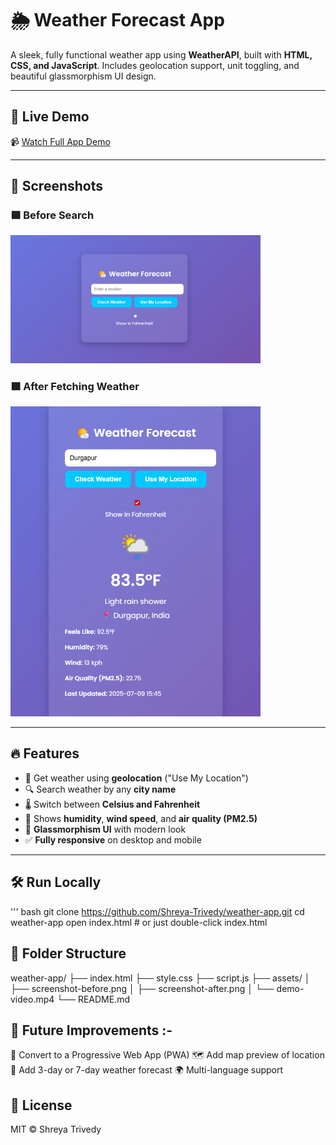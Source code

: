 # 🌦️ Weather Forecast App

A sleek, fully functional weather app using **WeatherAPI**, built with **HTML, CSS, and JavaScript**. Includes geolocation support, unit toggling, and beautiful glassmorphism UI design.

---

## 🚀 Live Demo
 
📹 [Watch Full App Demo](./assets/demo-video.mp4)

---

## 📸 Screenshots

### 🟦 Before Search
<img src="./assets/screenshot-before.png" alt="Initial UI" width="400"/>

### 🟩 After Fetching Weather
<img src="./assets/screenshot-after.png" alt="Weather Output" width="400"/>

---

## 🔥 Features

- 📍 Get weather using **geolocation** (\"Use My Location\")
- 🔍 Search weather by any **city name**
- 🌡️ Switch between **Celsius and Fahrenheit**
- 💨 Shows **humidity**, **wind speed**, and **air quality (PM2.5)**
- 🎨 **Glassmorphism UI** with modern look
- ✅ **Fully responsive** on desktop and mobile

---

## 🛠️ Run Locally

''' bash
git clone https://github.com/Shreya-Trivedy/weather-app.git
cd weather-app
open index.html  # or just double-click index.html

## 📁 Folder Structure

weather-app/
├── index.html
├── style.css
├── script.js
├── assets/
│   ├── screenshot-before.png
│   ├── screenshot-after.png
│   └── demo-video.mp4
└── README.md

## 🔮 Future Improvements :-

📲 Convert to a Progressive Web App (PWA)
🗺️ Add map preview of location
📅 Add 3-day or 7-day weather forecast
🌍 Multi-language support

## 📃 License
MIT © Shreya Trivedy

